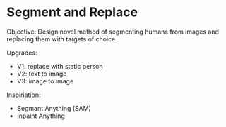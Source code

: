 # Segment and Replace

Objective: Design novel method of segmenting humans from images and replacing them with targets of choice

Upgrades:
* V1: replace with static person
* V2: text to image
* V3: image to image

Inspiriation:
- Segmant Anything (SAM)
- Inpaint Anything